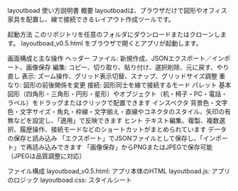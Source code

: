 layoutboad 使い方説明書
概要
layoutboadは、ブラウザだけで図形やオフィス家具を配置し、線で接続できるレイアウト作成ツールです。

起動方法
このリポジトリを任意のフォルダにダウンロードまたはクローンします。
layoutboad_v0.5.html をブラウザで開くとアプリが起動します。

画面構成と主な操作
ヘッダー
 ファイル: 新規作成、JSONエクスポート／インポート、画像保存
 編集: コピー、切り取り、貼り付け、選択削除、元に戻す、やり直し
 表示: ズーム操作、グリッド表示切替、スナップ、グリッドサイズ調整
 重なり: 図形の前後関係を変更
 接続: 図形同士を線で接続するモード
パレット
 基本図形（四角形・三角形・円形・星形）やオブジェクト（机・椅子・PC・電話・ラベル）をドラッグまたはクリックで配置できます
インスペクタ
 背景色・文字色・文字サイズ・角丸・枠線・文字揃え・直線やコネクタのスタイル、矢印の有無などを設定し、「適用」で反映できます
ヒント
 テキスト編集、複製、複数選択、履歴操作、接続モードなどのショートカットがまとめられています
データの保存と読み込み
 「エクスポート」でJSONファイルとして保存し、「インポート」で再読み込みできます
 「画像保存」からPNGまたはJPEGで保存可能（JPEGは品質調整に対応）

ファイル構成
  layoutboad_v0.5.html: アプリ本体のHTML
  layoutboad.js: アプリのロジック
  layoutboad.css: スタイルシート
